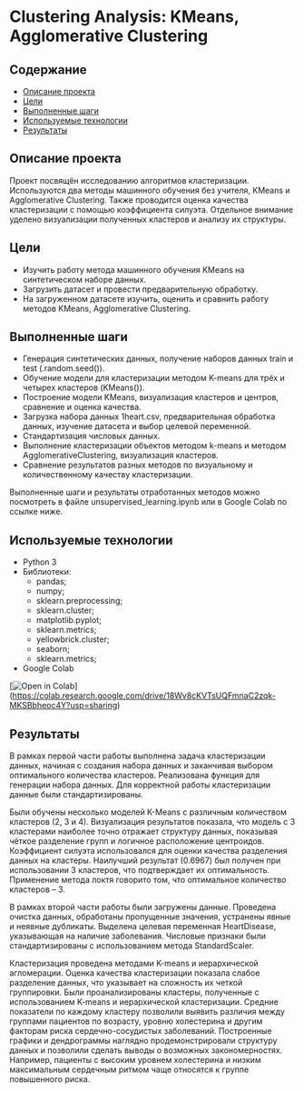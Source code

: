 # Clustering Analysis: KMeans, Agglomerative Clustering

## Содержание
- [Описание проекта](#описание-проекта)
- [Цели](#цели)
- [Выполненные шаги](#выполненные-шаги)
- [Используемые технологии](#используемые-технологии)
- [Результаты](#результаты)

## Описание проекта
Проект посвящён исследованию алгоритмов кластеризации. Используются два методы машинного обучения без учителя, KMeans и Agglomerative Clustering. Также проводится оценка качества кластеризации с помощью коэффициента силуэта. Отдельное внимание уделено визуализации полученных кластеров и анализу их структуры.

## Цели
- Изучить работу метода машинного обучения KMeans на синтетическом наборе данных.
- Загрузить датасет и провести предварительную обработку.
- На загруженном датасете изучить, оценить и сравнить работу методов KMeans, Agglomerative Clustering.

## Выполненные шаги
- Генерация синтетических данных, получение наборов данных train и test (.random.seed()).
- Обучение модели для кластеризации методом K-means для трёх и четырех кластеров (KMeans()).
- Построение модели KMeans, визуализация кластеров и центров, сравнение и оценка качества.
- Загрузка набора данных 1heart.csv, предварительная обработка данных, изучение датасета и выбор целевой переменной.
- Стандартизация числовых данных.
- Выполнение кластеризации объектов методом k-means и методом AgglomerativeClustering, визуализация кластеров.
- Сравнение результатов разных методов по визуальному и количественному качеству кластеризации.

Выполненные шаги и результаты отработанных методов можно посмотреть в файле unsupervised_learning.ipynb или в Google Colab по ссылке ниже.

## Используемые технологии
- Python 3
- Библиотеки:
  - pandas;
  - numpy;
  - sklearn.preprocessing;
  - sklearn.cluster;
  - matplotlib.pyplot;
  - sklearn.metrics;
  - yellowbrick.cluster;
  - seaborn;
  - sklearn.metrics;
- Google Colab

[![Open in Colab](https://colab.research.google.com/assets/colab-badge.svg)]
(https://colab.research.google.com/drive/18Wv8cKVTsUQFmnaC2zqk-MKSBbheoc4Y?usp=sharing)

## Результаты
В рамках первой части работы выполнена задача кластеризации данных, начиная с создания набора данных и заканчивая выбором оптимального количества кластеров. Реализована функция для генерации набора данных. Для корректной работы кластеризации данные были стандартизированы. 

Были обучены несколько моделей K-Means с различным количеством кластеров (2, 3 и 4). Визуализация результатов показала, что модель с 3 кластерами наиболее точно отражает структуру данных, показывая чёткое разделение групп и логичное расположение центроидов. Коэффициент силуэта использовался для оценки качества разделения данных на кластеры. Наилучший результат (0.6967) был получен при использовании 3 кластеров, что подтверждает их оптимальность. Применение метода локтя говорито том, что оптимальное количество кластеров – 3.


В рамках второй части работы были загружены данные. Проведена очистка данных, обработаны пропущенные значения, устранены явные и неявные дубликаты. Выделена целевая переменная HeartDisease, указывающая на наличие заболевания.  Числовые признаки были стандартизированы с использованием метода StandardScaler. 

Кластеризация проведена методами K-means и иерархической агломерации. Оценка качества кластеризации показала слабое разделение данных, что указывает на сложность их четкой группировки. Были проанализированы кластеры, полученные с использованием K-means и иерархической кластеризации. Средние показатели по каждому кластеру позволили выявить различия между группами пациентов по возрасту, уровню холестерина и другим факторам риска сердечно-сосудистых заболеваний. Построенные графики и дендрограммы наглядно продемонстрировали структуру данных и позволили сделать выводы о возможных закономерностях. Например, пациенты с высоким уровнем холестерина и низким максимальным сердечным ритмом чаще относятся к группе повышенного риска.

